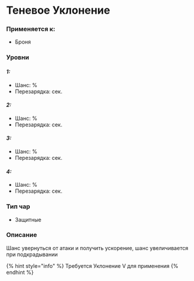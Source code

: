 # Теневое Уклонение

### Применяется к:

* Броня

### Уровни

#### _1:_&#x20;

* Шанс: %
* Перезарядка:  сек.

#### _2:_

* Шанс: %
* Перезарядка:  сек.&#x20;

#### _3:_&#x20;

* Шанс: %
* Перезарядка:  сек.

#### _4:_

* Шанс: %
* Перезарядка:  сек.&#x20;

### Тип чар

* Защитные

### Описание&#x20;

Шанс увернуться от атаки и получить ускорение, шанс увеличивается при подкрадывании

{% hint style="info" %}
Требуется Уклонение V для применения
{% endhint %}
